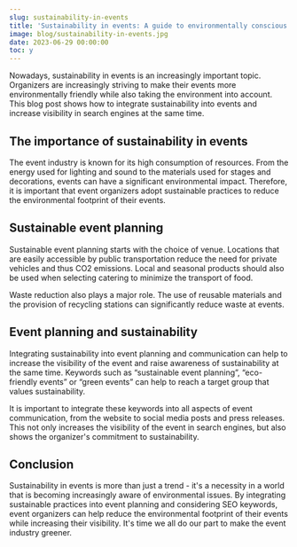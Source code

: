 ```yaml
---
slug: sustainability-in-events
title: 'Sustainability in events: A guide to environmentally conscious event planning'
image: blog/sustainability-in-events.jpg
date: 2023-06-29 00:00:00
toc: y
---
```

Nowadays, sustainability in events is an increasingly important topic. Organizers are increasingly striving to make their events more environmentally friendly while also taking the environment into account. This blog post shows how to integrate sustainability into events and increase visibility in search engines at the same time.

## The importance of sustainability in events

The event industry is known for its high consumption of resources. From the energy used for lighting and sound to the materials used for stages and decorations, events can have a significant environmental impact. Therefore, it is important that event organizers adopt sustainable practices to reduce the environmental footprint of their events.

## Sustainable event planning

Sustainable event planning starts with the choice of venue. Locations that are easily accessible by public transportation reduce the need for private vehicles and thus CO2 emissions. Local and seasonal products should also be used when selecting catering to minimize the transport of food.

Waste reduction also plays a major role. The use of reusable materials and the provision of recycling stations can significantly reduce waste at events.

## Event planning and sustainability

Integrating sustainability into event planning and communication can help to increase the visibility of the event and raise awareness of sustainability at the same time. Keywords such as “sustainable event planning”, “eco-friendly events” or “green events” can help to reach a target group that values sustainability.

It is important to integrate these keywords into all aspects of event communication, from the website to social media posts and press releases. This not only increases the visibility of the event in search engines, but also shows the organizer's commitment to sustainability.

## Conclusion

Sustainability in events is more than just a trend - it's a necessity in a world that is becoming increasingly aware of environmental issues. By integrating sustainable practices into event planning and considering SEO keywords, event organizers can help reduce the environmental footprint of their events while increasing their visibility. It's time we all do our part to make the event industry greener.
